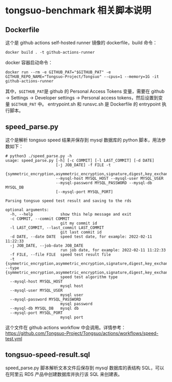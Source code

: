# tongsuo-benchmark 相关脚本说明
## Dockerfile
这个是 github actions self-hosted runner 镜像的 dockerfile，build 命令：
```
docker build . -t github-actions-runner
```

docker 容器启动命令：
```
docker run --rm -e GITHUB_PAT="$GITHUB_PAT" -e GITHUB_REPO_NAME="Tongsuo-Project/Tongsuo" --cpus=1 --memory=1G -it github-actions-runner
```
其中，`$GITHUB_PAT`是 github 的 Personal Access Tokens 变量，需要在 github -> Settings -> Developer settings -> Personal access tokens，然后设置到变量 `$GITHUB_PAT` 中。
entrypoint.sh 和 runsvc.sh 是 Dockerfile 的 entrypoint 执行脚本。

## speed_parse.py
这个是解析 tongsuo speed 结果并保存到 mysql 数据库的 python 脚本，用法参数如下：
```
# python3 ./speed_parse.py -h
usage: speed_parse.py [-h] [-c COMMIT] [-l LAST_COMMIT] [-d DATE]
                      [-j JOB_DATE] -f FILE -t
                      {symmetric_encryption,asymmetric_encryption,signature,digest,key_exchange,phe}
                      --mysql-host MYSQL_HOST --mysql-user MYSQL_USER
                      --mysql-password MYSQL_PASSWORD --mysql-db MYSQL_DB
                      [--mysql-port MYSQL_PORT]

Parsing tongsuo speed test result and saving to the rds

optional arguments:
  -h, --help            show this help message and exit
  -c COMMIT, --commit COMMIT
                        git my commit id
  -l LAST_COMMIT, --last_commit LAST_COMMIT
                        git last commit id
  -d DATE, --date DATE  speed test date, for example: 2022-02-11 11:22:33
  -j JOB_DATE, --job-date JOB_DATE
                        run job date, for example: 2022-02-11 11:22:33
  -f FILE, --file FILE  speed test result file
  -t {symmetric_encryption,asymmetric_encryption,signature,digest,key_exchange,phe}, --type {symmetric_encryption,asymmetric_encryption,signature,digest,key_exchange,phe}
                        speed test algorithm type
  --mysql-host MYSQL_HOST
                        mysql host
  --mysql-user MYSQL_USER
                        mysql user
  --mysql-password MYSQL_PASSWORD
                        mysql password
  --mysql-db MYSQL_DB   mysql db
  --mysql-port MYSQL_PORT
                        mysql port
```
这个文件在 github actions workflow 中会调用。详情参考：https://github.com/Tongsuo-Project/Tongsuo/actions/workflows/speed-test.yml

## tongsuo-speed-result.sql
speed_parse.py 脚本解析文本文件后保存到 mysql 数据库的表结构 SQL，可以在阿里云 RDS 产品中创建数据库并执行该 SQL 来创建表。
